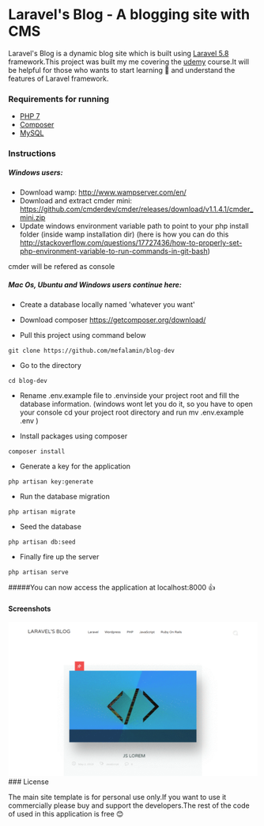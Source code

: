 
# Laravel's Blog - A blogging site with CMS

Laravel's Blog is a dynamic blog site which is built using [Laravel 5.8](https://laravel.com/)  framework.This project was built my me covering the [udemy](https://www.udemy.com/best-laravel/) course.It will be helpful for those who wants to start learning :beginner: and understand the features of Laravel framework.

### Requirements for running

* [PHP 7](https://www.php.net/)
* [Composer](https://getcomposer.org/)
* [MySQL](https://www.mysql.com/)

### Instructions

##### Windows users:

- Download wamp: http://www.wampserver.com/en/
- Download and extract cmder mini: https://github.com/cmderdev/cmder/releases/download/v1.1.4.1/cmder_mini.zip
- Update windows environment variable path to point to your php install folder (inside wamp installation dir) (here is how you can do this http://stackoverflow.com/questions/17727436/how-to-properly-set-php-environment-variable-to-run-commands-in-git-bash)

cmder will be refered as console


##### Mac Os, Ubuntu and Windows users continue here:

* Create a database locally named 'whatever you want'

* Download composer https://getcomposer.org/download/

* Pull this project using command below
```console
git clone https://github.com/mefalamin/blog-dev
```
* Go to the directory
```console
cd blog-dev
```

* Rename .env.example file to .envinside your project root and fill the database information. (windows wont let you do it, so you have to open your console cd your project root directory and run mv .env.example .env )



* Install packages using composer
```console
composer install
```

* Generate a key for the application
```console
php artisan key:generate
```

* Run the database migration
```console
php artisan migrate
```

* Seed the database
```console
php artisan db:seed
```

* Finally fire up the server
```console
php artisan serve
```

#####You can now access the application at localhost:8000 :thumbsup:

#### Screenshots

<img src="/screenshot/blog.gif" />
### License

The main site  template is for personal use only.If you want to use it commercially please buy and support the developers.The rest of the code of used in this application is free :blush:
